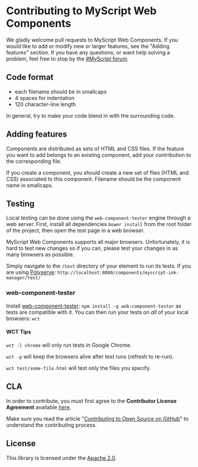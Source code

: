 # Contributing to MyScript Web Components

We gladly welcome pull requests to MyScript Web Components. If you would like to add or modify new or larger features, see the "Adding features" section.
If you have any questions, or want help solving a problem, feel free to stop by the [#MyScript forum](https://dev.myscript.com/support/forum/).

## Code format

* each filename should be in smallcaps
* 4 spaces for indentation
* 120 character-line length

In general, try to make your code blend in with the surrounding code.

## Adding features

Components are distributed as sets of HTML and CSS files. If the feature you want to add belongs to an existing component, add your contribution to the corresponding file.

If you create a component, you should create a new set of files (HTML and CSS) associated to this component. Filename should be the component name in smallcaps.

## Testing

Local testing can be done using the `web-component-tester` engine through a web server. First, install all dependencies `bower install` from the root folder of the project, then open the test page in a web browser.

MyScript Web Components supports all major browsers. Unfortunately, it is hard to test new changes so if you can, please test your changes in as many browsers as possible.

Simply navigate to the `/test` directory of your element to run its tests. If
you are using [Polyserve](https://github.com/PolymerLabs/polyserve): `http://localhost:8080/components/myscript-ink-manager/test/`

### web-component-tester

Install [web-component-tester](https://github.com/Polymer/web-component-tester): `npm install -g web-component-tester` as tests are compatible with it. You can then run your tests on *all* of your local browsers: `wct`

#### WCT Tips

`wct -l chrome` will only run tests in Google Chrome.

`wct -p` will keep the browsers alive after test runs (refresh to re-run).

`wct test/some-file.html` will test only the files you specify.

## CLA

In order to contribute, you must first agree to the **Contributor License Agreement** available [here](http://goo.gl/forms/YyzZ9VSvYG).

Make sure you read the article "[Contributing to Open Source on GitHub](https://guides.github.com/activities/contributing-to-open-source/)" to understand the contributing process.


## License

This library is licensed under the [Apache 2.0](http://opensource.org/licenses/Apache-2.0).